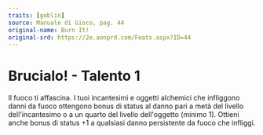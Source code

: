 ```yaml
---
traits: [goblin]
source: Manuale di Gioco, pag. 44
original-name: Burn It!
original-srd: https://2e.aonprd.com/Feats.aspx?ID=44
---
```


# Brucialo! - Talento 1

Il fuoco ti affascina. I tuoi incantesimi e oggetti alchemici che infliggono
danni da fuoco ottengono bonus di status al danno pari a metà del livello
dell'incantesimo o a un quarto del livello dell'oggetto (minimo 1). Ottieni
anche bonus di status +1 a qualsiasi danno persistente da fuoco che infliggi.
